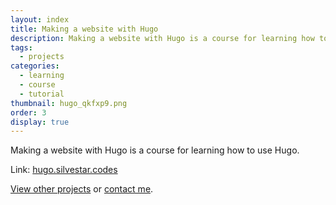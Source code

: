 ```yaml
---
layout: index
title: Making a website with Hugo
description: Making a website with Hugo is a course for learning how to use Hugo.
tags:
  - projects
categories:
  - learning
  - course
  - tutorial
thumbnail: hugo_qkfxp9.png
order: 3
display: true
---
```


Making a website with Hugo is a course for learning how to use Hugo.

Link: [hugo.silvestar.codes](//hugo.silvestar.codes)

[View other projects](/side-projects/) or [contact me](/contact/).
